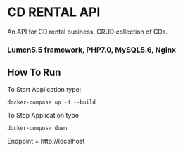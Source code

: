 # CD RENTAL API
An API for CD rental business. 
CRUD collection of CDs.

### Lumen5.5 framework, PHP7.0, MySQL5.6, Nginx

## How To Run
 
To Start Application type:

```docker-compose up -d --build```


To Stop Application type

```docker-compose down```


Endpoint = http://localhost
